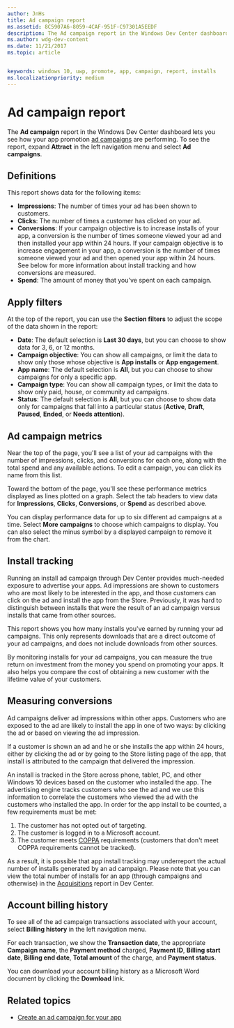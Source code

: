 ```yaml
---
author: JnHs
title: Ad campaign report
ms.assetid: 8C5907A6-8059-4CAF-951F-C97301A5EEDF
description: The Ad campaign report in the Windows Dev Center dashboard lets you see how your app promotion ad campaigns are performing.
ms.author: wdg-dev-content
ms.date: 11/21/2017
ms.topic: article


keywords: windows 10, uwp, promote, app, campaign, report, installs
ms.localizationpriority: medium
---
```


# Ad campaign report

The **Ad campaign** report in the Windows Dev Center dashboard lets you see how your app promotion [ad campaigns](create-an-ad-campaign-for-your-app.md) are performing. To see the report, expand **Attract** in the left navigation menu and select **Ad campaigns**.

## Definitions

This report shows data for the following items:

-   **Impressions**: The number of times your ad has been shown to customers.
-   **Clicks**: The number of times a customer has clicked on your ad.
-   **Conversions**: If your campaign objective is to increase installs of your app, a conversion is the number of times someone viewed your ad and then installed your app within 24 hours. If your campaign objective is to increase engagement in your app, a conversion is the number of times someone viewed your ad and then opened your app within 24 hours. See below for more information about install tracking and how conversions are measured.
-   **Spend**: The amount of money that you've spent on each campaign.

## Apply filters

At the top of the report, you can use the **Section filters** to adjust the scope of the data shown in the report:

-   **Date**: The default selection is **Last 30 days**, but you can choose to show data for 3, 6, or 12 months.
-   **Campaign objective**: You can show all campaigns, or limit the data to show only those whose objective is **App installs** or **App engagement**.
-   **App name**: The default selection is **All**, but you can choose to show campaigns for only a specific app.
-   **Campaign type**: You can show all campaign types, or limit the data to show only paid, house, or community ad campaigns.
-   **Status**: The default selection is **All**, but you can choose to show data only for campaigns that fall into a particular status (**Active**, **Draft**, **Paused**, **Ended**, or **Needs attention**).


## Ad campaign metrics

Near the top of the page, you'll see a list of your ad campaigns with the number of impressions, clicks, and conversions for each one, along with the total spend and any available actions. To edit a campaign, you can click its name from this list.

Toward the bottom of the page, you'll see these performance metrics displayed as lines plotted on a graph. Select the tab headers to view data for **Impressions**, **Clicks**, **Conversions**, or **Spend** as described above.

You can display performance data for up to six different ad campaigns at a time. Select **More campaigns** to choose which campaigns to display. You can also select the minus symbol by a displayed campaign to remove it from the chart.


## Install tracking

Running an install ad campaign through Dev Center provides much-needed exposure to advertise your apps. Ad impressions are shown to customers who are most likely to be interested in the app, and those customers can click on the ad and install the app from the Store. Previously, it was hard to distinguish between installs that were the result of an ad campaign versus installs that came from other sources.

This report shows you how many installs you've earned by running your ad campaigns. This only represents downloads that are a direct outcome of your ad campaigns, and does not include downloads from other sources.

By monitoring installs for your ad campaigns, you can measure the true return on investment from the money you spend on promoting your apps. It also helps you compare the cost of obtaining a new customer with the lifetime value of your customers.


## Measuring conversions

Ad campaigns deliver ad impressions within other apps. Customers who are exposed to the ad are likely to install the app in one of two ways: by clicking the ad or based on viewing the ad impression.

If a customer is shown an ad and he or she installs the app within 24 hours, either by clicking the ad or by going to the Store listing page of the app, that install is attributed to the campaign that delivered the impression.

An install is tracked in the Store across phone, tablet, PC, and other Windows 10 devices based on the customer who installed the app. The advertising engine tracks customers who see the ad and we use this information to correlate the customers who viewed the ad with the customers who installed the app. In order for the app install to be counted, a few requirements must be met:

1.  The customer has not opted out of targeting.
2.  The customer is logged in to a Microsoft account.
3.  The customer meets [COPPA](http://go.microsoft.com/fwlink?LinkId=536558) requirements (customers that don't meet COPPA requirements cannot be tracked).

As a result, it is possible that app install tracking may underreport the actual number of installs generated by an ad campaign. Please note that you can view the total number of installs for an app (through campaigns and otherwise) in the [Acquisitions](acquisitions-report.md) report in Dev Center.


## Account billing history

To see all of the ad campaign transactions associated with your account, select **Billing history** in the left navigation menu.

For each transaction, we show the **Transaction date**, the appropriate **Campaign name**, the **Payment method** charged, **Payment ID**, **Billing start date**, **Billing end date**, **Total amount** of the charge, and **Payment status**.

You can download your account billing history as a Microsoft Word document by clicking the **Download** link.

## Related topics

* [Create an ad campaign for your app](create-an-ad-campaign-for-your-app.md)

 

 
